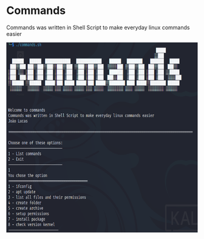 # Commands

Commands was written in Shell Script to make everyday linux commands easier

<img src="https://github.com/heroesofcode/Commands/blob/main/sample.png" width="650px" height="500px" align="center">
